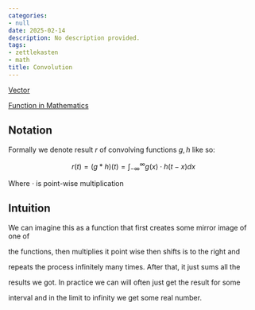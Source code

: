 ```yaml
---
categories:
- null
date: 2025-02-14
description: No description provided.
tags:
- zettlekasten
- math
title: Convolution
---
```


[Vector](Vector.md)

[Function in Mathematics](Function%20in%20Mathematics.md)

## Notation

Formally we denote result $r$ of convolving functions $g,h$ like so:

$$r(t) = (g*h)(t) = \int_{-\infty}^{\infty}g(x)\cdot h(t-x)dx$$

Where $\cdot$ is point-wise multiplication

## Intuition

We can imagine this as a function that first creates some mirror image of one of

the functions, then multiplies it point wise then shifts is to the right and

repeats the process infinitely many times. After that, it just sums all the

results we got. In practice we can will often just get the result for some

interval and in the limit to infinity we get some real number.